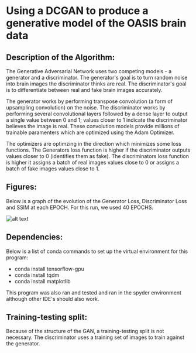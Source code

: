 # Using a DCGAN to produce a generative model of the OASIS brain data

## Description of the Algorithm:

The Generative Adversarial Network uses two competing models - a generator and a discriminator. The generator's goal is to turn random noise into brain images the discriminator thinks are real. The discriminator's goal is to differentiate between real and fake brain images accurately.

The generator works by performing transpose convolution (a form of upsampling convolution) on the noise. The discriminator works by performing several convolutional layers followed by a dense layer to output a single value between 0 and 1; values closer to 1 indicate the discriminator believes the image is real.  These convolution models provide millions of trainable paramenters which are optimized using the Adam Optimizer.

The optimizers are optimzing in the direction which minimizes some loss functions. The Generators loss function is higher if the discriminator outputs values closer to 0 (identifies them as fake). The discriminators loss function is higher it assigns a batch of real images values close to 0 or assigns a batch of fake images values close to 1. 

## Figures:

Below is a graph of the evolution of the Generator Loss, Discriminator Loss and SSIM at each EPOCH. For this run, we used 40 EPOCHS. 

![alt text](http://url/to/img.png)

## Dependencies:

Below is a list of conda commands to set up the virtual environment for this program:

* conda install tensorflow-gpu
* conda install tqdm
* conda install matplotlib

This program was also ran and tested and ran in the spyder environment although other IDE's should also work.

## Training-testing split:

Because of the structure of the GAN, a training-testing split is not necessary. The discriminator uses a training set of images to train against the generator.
